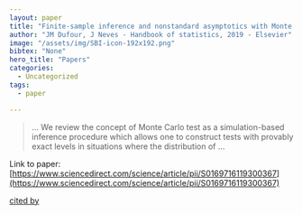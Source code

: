 ```yaml
---
layout: paper
title: "Finite-sample inference and nonstandard asymptotics with Monte Carlo tests and R"
author: "JM Dufour, J Neves - Handbook of statistics, 2019 - Elsevier"
image: "/assets/img/SBI-icon-192x192.png"
bibtex: "None"
hero_title: "Papers"
categories:
  - Uncategorized
tags:
  - paper

---
```

>… We review the concept of Monte Carlo test as a simulation-based inference procedure which allows one to construct tests with provably exact levels in situations where the distribution of …

Link to paper: [https://www.sciencedirect.com/science/article/pii/S0169716119300367](https://www.sciencedirect.com/science/article/pii/S0169716119300367)

[cited by](https://scholar.google.com/scholar?cites=723628859458944340&as_sdt=2005&sciodt=0,5&hl=en&num=20)

